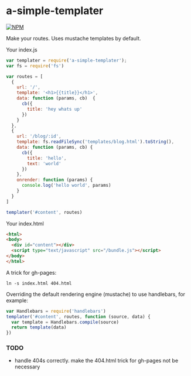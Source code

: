 # a-simple-templater

[![NPM](https://nodei.co/npm/a-simple-templater.png)](https://nodei.co/npm/a-simple-templater/)

Make your routes. Uses mustache templates by default.

Your index.js
```js
var templater = require('a-simple-templater');
var fs = require('fs')

var routes = [
  {
    url: '/',
    template: '<h1>{{title}}</h1>',
    data: function (params, cb)  {
      cb({
        title: 'hey whats up'
      })
    }
  },
  {
    url: '/blog/:id',
    template: fs.readFileSync('templates/blog.html').toString(),
    data: function (params, cb) {
      cb({
        title: 'hello',
        text: 'world'
      })
    },
    onrender: function (params) {
      console.log('hello world', params)
    }
  }
]

templater('#content', routes)
```

Your index.html
```html
<html>
<body>
  <div id="content"></div>
  <script type="text/javascript" src="/bundle.js"></script>
</body>
</html>
```

A trick for gh-pages:
```
ln -s index.html 404.html
```

Overriding the default rendering engine (mustache) to use handlebars, for example:
```js
var Handlebars = require('handlebars')
templater('#content', routes, function (source, data) {
  var template = Handlebars.compile(source)
  return template(data)
})
```

### TODO
  * handle 404s correctly. make the 404.html trick for gh-pages not be necessary

